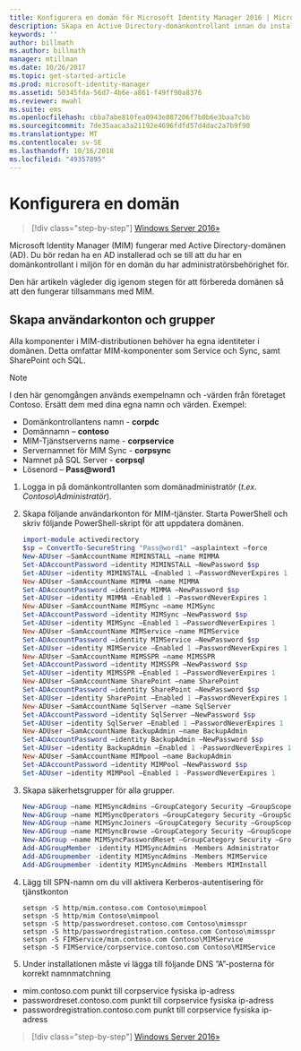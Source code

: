 ```yaml
---
title: Konfigurera en domän för Microsoft Identity Manager 2016 | Microsoft Docs
description: Skapa en Active Directory-domänkontrollant innan du installerar MIM 2016
keywords: ''
author: billmath
ms.author: billmath
manager: mtillman
ms.date: 10/26/2017
ms.topic: get-started-article
ms.prod: microsoft-identity-manager
ms.assetid: 50345fda-56d7-4b6e-a861-f49ff90a8376
ms.reviewer: mwahl
ms.suite: ems
ms.openlocfilehash: cbba7abe810fea0943e087206f7b0b6e3baa7cbb
ms.sourcegitcommit: 7de35aaca3a21192e4696fdfd57d4dac2a7b9f90
ms.translationtype: MT
ms.contentlocale: sv-SE
ms.lasthandoff: 10/16/2018
ms.locfileid: "49357895"
---
```

# <a name="set-up-a-domain"></a>Konfigurera en domän

> [!div class="step-by-step"]
> [Windows Server 2016»](prepare-server-ws2016.md)

Microsoft Identity Manager (MIM) fungerar med Active Directory-domänen (AD). Du bör redan ha en AD installerad och se till att du har en domänkontrollant i miljön för en domän du har administratörsbehörighet för.

Den här artikeln vägleder dig igenom stegen för att förbereda domänen så att den fungerar tillsammans med MIM.

## <a name="create-user-accounts-and-groups"></a>Skapa användarkonton och grupper

Alla komponenter i MIM-distributionen behöver ha egna identiteter i domänen. Detta omfattar MIM-komponenter som Service och Sync, samt SharePoint och SQL.

> [!NOTE]
> I den här genomgången används exempelnamn och -värden från företaget Contoso. Ersätt dem med dina egna namn och värden. Exempel:
> - Domänkontrollantens namn - **corpdc**
> - Domännamn – **contoso**
> - MIM-Tjänstserverns name - **corpservice**
> - Servernamnet för MIM Sync - **corpsync**
> - Namnet på SQL Server - **corpsql**
> - Lösenord – <strong>Pass@word1</strong>

1. Logga in på domänkontrollanten som domänadministratör (*t.ex. Contoso\Administratör*).

2. Skapa följande användarkonton för MIM-tjänster. Starta PowerShell och skriv följande PowerShell-skript för att uppdatera domänen.

    ```PowerShell
    import-module activedirectory
    $sp = ConvertTo-SecureString "Pass@word1" –asplaintext –force
    New-ADUser –SamAccountName MIMINSTALL –name MIMMA
    Set-ADAccountPassword –identity MIMINSTALL –NewPassword $sp
    Set-ADUser –identity MIMINSTALL –Enabled 1 –PasswordNeverExpires 1
    New-ADUser –SamAccountName MIMMA –name MIMMA
    Set-ADAccountPassword –identity MIMMA –NewPassword $sp
    Set-ADUser –identity MIMMA –Enabled 1 –PasswordNeverExpires 1
    New-ADUser –SamAccountName MIMSync –name MIMSync
    Set-ADAccountPassword –identity MIMSync –NewPassword $sp
    Set-ADUser –identity MIMSync –Enabled 1 –PasswordNeverExpires 1
    New-ADUser –SamAccountName MIMService –name MIMService
    Set-ADAccountPassword –identity MIMService –NewPassword $sp
    Set-ADUser –identity MIMService –Enabled 1 –PasswordNeverExpires 1
    New-ADUser –SamAccountName MIMSSPR –name MIMSSPR
    Set-ADAccountPassword –identity MIMSSPR –NewPassword $sp
    Set-ADUser –identity MIMSSPR –Enabled 1 –PasswordNeverExpires 1
    New-ADUser –SamAccountName SharePoint –name SharePoint
    Set-ADAccountPassword –identity SharePoint –NewPassword $sp
    Set-ADUser –identity SharePoint –Enabled 1 –PasswordNeverExpires 1
    New-ADUser –SamAccountName SqlServer –name SqlServer
    Set-ADAccountPassword –identity SqlServer –NewPassword $sp
    Set-ADUser –identity SqlServer –Enabled 1 –PasswordNeverExpires 1
    New-ADUser –SamAccountName BackupAdmin –name BackupAdmin
    Set-ADAccountPassword –identity BackupAdmin –NewPassword $sp
    Set-ADUser –identity BackupAdmin –Enabled 1 -PasswordNeverExpires 1
    New-ADUser –SamAccountName MIMpool –name BackupAdmin
    Set-ADAccountPassword –identity MIMPool –NewPassword $sp
    Set-ADUser –identity MIMPool –Enabled 1 -PasswordNeverExpires 1
    ```

3.  Skapa säkerhetsgrupper för alla grupper.

    ```PowerShell
    New-ADGroup –name MIMSyncAdmins –GroupCategory Security –GroupScope Global –SamAccountName MIMSyncAdmins
    New-ADGroup –name MIMSyncOperators –GroupCategory Security –GroupScope Global –SamAccountName MIMSyncOperators
    New-ADGroup –name MIMSyncJoiners –GroupCategory Security –GroupScope Global –SamAccountName MIMSyncJoiners
    New-ADGroup –name MIMSyncBrowse –GroupCategory Security –GroupScope Global –SamAccountName MIMSyncBrowse
    New-ADGroup –name MIMSyncPasswordReset –GroupCategory Security –GroupScope Global –SamAccountName MIMSyncPasswordReset
    Add-ADGroupMember -identity MIMSyncAdmins -Members Administrator
    Add-ADGroupmember -identity MIMSyncAdmins -Members MIMService
    Add-ADGroupmember -identity MIMSyncAdmins -Members MIMInstall
    ```

4.  Lägg till SPN-namn om du vill aktivera Kerberos-autentisering för tjänstkonton

    ```CMD
    setspn -S http/mim.contoso.com Contoso\mimpool
    setspn -S http/mim Contoso\mimpool
    setspn -S http/passwordreset.contoso.com Contoso\mimsspr
    setspn -S http/passwordregistration.contoso.com Contoso\mimsspr
    setspn -S FIMService/mim.contoso.com Contoso\MIMService
    setspn -S FIMService/corpservice.contoso.com Contoso\MIMService
    ```
5.  Under installationen måste vi lägga till följande DNS ”A”-posterna för korrekt namnmatchning

- mim.contoso.com punkt till corpservice fysiska ip-adress
- passwordreset.contoso.com punkt till corpservice fysiska ip-adress
- passwordregistration.contoso.com punkt till corpservice fysiska ip-adress

> [!div class="step-by-step"]
> [Windows Server 2016»](prepare-server-ws2016.md)
